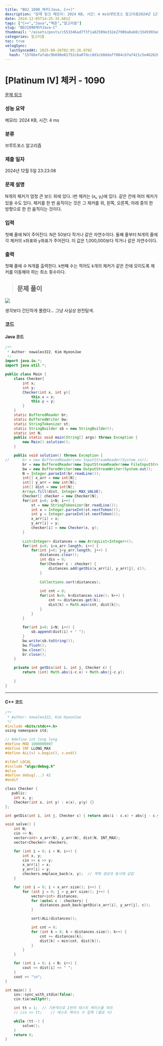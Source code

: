 ```yaml
---
title: "BOJ_1090_체커(Java, C++)"
description: "문제 링크 메모리: 2024 KB, 시간: 4 ms브루트포스 알고리즘2024년 12월 5일 23:23:08생각보다 간단하게 풀렸다... 그냥 사실상 완전탐색."
date: 2024-12-05T14:25:33.681Z
tags: ["C++","Java","백준","알고리즘"]
slug: "BOJ1090체커Java-C"
thumbnail: "/assets/posts/c553346ad7f3f1a82509e332e27906a8ab0c3345993a08b49fd6f9ceebcb99ef.png"
categories: 알고리즘
toc: true
velogSync:
  lastSyncedAt: 2025-08-26T02:05:26.979Z
  hash: "15766efafabc9b698e01752c6a07dcc8d1cb8ddaf7084cb7af421c5e46262034"
---
```


# [Platinum IV] 체커 - 1090 

[문제 링크](https://www.acmicpc.net/problem/1090) 

### 성능 요약

메모리: 2024 KB, 시간: 4 ms

### 분류

브루트포스 알고리즘

### 제출 일자

2024년 12월 5일 23:23:08

### 문제 설명

<p>N개의 체커가 엄청 큰 보드 위에 있다. i번 체커는 (x<sub>i</sub>, y<sub>i</sub>)에 있다. 같은 칸에 여러 체커가 있을 수도 있다. 체커를 한 번 움직이는 것은 그 체커를 위, 왼쪽, 오른쪽, 아래 중의 한 방향으로 한 칸 움직이는 것이다.</p>

### 입력 

 <p>첫째 줄에 N이 주어진다. N은 50보다 작거나 같은 자연수이다. 둘째 줄부터 N개의 줄에 각 체커의 x좌표와 y좌표가 주어진다. 이 값은 1,000,000보다 작거나 같은 자연수이다.</p>

### 출력 

 <p>첫째 줄에 수 N개를 출력한다. k번째 수는 적어도 k개의 체커가 같은 칸에 모이도록 체커를 이동해야 하는 최소 횟수이다.</p>

> ## 문제 풀이

![](/assets/posts/c553346ad7f3f1a82509e332e27906a8ab0c3345993a08b49fd6f9ceebcb99ef.png)

생각보다 간단하게 풀렸다... 그냥 사실상 완전탐색.

### 코드

#### Java 코드
```java
/**
 * Author: nowalex322, Kim HyeonJae
 */
import java.io.*;
import java.util.*;

public class Main {
	class Checker{
		int x;
		int y;
		Checker(int x, int y){
			this.x = x;
			this.y = y;
		}
	}
	static BufferedReader br;
	static BufferedWriter bw;
	static StringTokenizer st;
	static StringBuilder sb = new StringBuilder();
	static int N;
	public static void main(String[] args) throws Exception {
		new Main().solution();
	}

	public void solution() throws Exception {
//		br = new BufferedReader(new InputStreamReader(System.in));
		br = new BufferedReader(new InputStreamReader(new FileInputStream("input.txt")));
		bw = new BufferedWriter(new OutputStreamWriter(System.out));
		N = Integer.parseInt(br.readLine());
		int[] x_arr = new int[N];
		int[] y_arr = new int[N];
		int[] dist = new int[N];
		Arrays.fill(dist, Integer.MAX_VALUE);
		Checker[] checker = new Checker[N];
		for(int i=0; i<N; i++) {
			st = new StringTokenizer(br.readLine());
			int x = Integer.parseInt(st.nextToken());
			int y = Integer.parseInt(st.nextToken());
			x_arr[i] = x;
			y_arr[i] = y;
			checker[i] = new Checker(x, y);
		}
		
		List<Integer> distances = new ArrayList<Integer>();
		for(int i=0; i<x_arr.length; i++) {
			for(int j=0; j<y_arr.length; j++) {
				distances.clear();
				int dis = 0;
				for(Checker c : checker) {
					distances.add(getDis(x_arr[i], y_arr[j], c));
				}
				
				Collections.sort(distances);
				
				int cnt = 0;
				for(int k=0; k<distances.size(); k++) {
					cnt += distances.get(k);
					dist[k] = Math.min(cnt, dist[k]);
				}
			}
		}
		
		for(int i=0; i<N; i++) {
			sb.append(dist[i] + " ");
		}
		bw.write(sb.toString());
		bw.flush();
		bw.close();
		br.close();
	}

	private int getDis(int i, int j, Checker c) {
		return (int) Math.abs(i-c.x) + Math.abs(j-c.y);
		
	}
}
```
---
#### C++ 코드
```c
/**
 * Author: nowalex322, Kim HyeonJae
 */
#include <bits/stdc++.h>
using namespace std;

// #define int long long
#define MOD 1000000007
#define INF LLONG_MAX
#define ALL(v) v.begin(), v.end()

#ifdef LOCAL
#include "algo/debug.h"
#else
#define debug(...) 42
#endif

class Checker {
   public:
    int x, y;
    Checker(int x, int y) : x(x), y(y) {}
};

int getDis(int i, int j, Checker c) { return abs(i - c.x) + abs(j - c.y); }

void solve() {
    int N;
    cin >> N;
    vector<int> x_arr(N), y_arr(N), dist(N, INT_MAX);
    vector<Checker> checkers;

    for (int i = 0; i < N; i++) {
        int x, y;
        cin >> x >> y;
        x_arr[i] = x;
        y_arr[i] = y;
        checkers.emplace_back(x, y);  // 객체 생성과 동시에 삽입
    }

    for (int i = 0; i < x_arr.size(); i++) {
        for (int j = 0; j < y_arr.size(); j++) {
            vector<int> distances;
            for (auto& c : checkers) {
                distances.push_back(getDis(x_arr[i], y_arr[j], c));
            }

            sort(ALL(distances));

            int cnt = 0;
            for (int k = 0; k < distances.size(); k++) {
                cnt += distances[k];
                dist[k] = min(cnt, dist[k]);
            }
        }
    }

    for (int i = 0; i < N; i++) {
        cout << dist[i] << " ";
    }
    cout << "\n";
}

int main() {
    ios::sync_with_stdio(false);
    cin.tie(nullptr);

    int tt = 1;  // 기본적으로 1번의 테스트 케이스를 처리
    // cin >> tt;    // 테스트 케이스 수 입력 (필요 시)

    while (tt--) {
        solve();
    }
    return 0;
}
```
